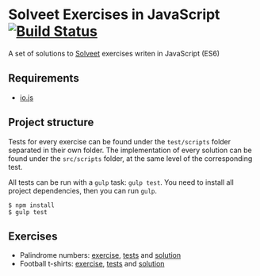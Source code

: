 # Solveet Exercises in JavaScript [![Build Status](https://travis-ci.org/rchavarria/solveet-exercises-js.svg?branch=master)](https://travis-ci.org/rchavarria/solveet-exercises-js)

A set of solutions to [Solveet] exercises writen in JavaScript (ES6)

## Requirements

- [io.js](http://iojs.org)

## Project structure

Tests for every exercise can be found under the `test/scripts` folder separated in their
own folder. The implementation of every solution can be found under the `src/scripts`
folder, at the same level of the corresponding test.

All tests can be run with a `gulp` task: `gulp test`. You need to install all project
dependencies, then you can run `gulp`.

    $ npm install
    $ gulp test

## Exercises

- Palindrome numbers:
[exercise](http://www.solveet.com/exercises/Numero-capicua-con-recursividad-en-cualquier-lenguaje/357),
[tests](test/scripts/palindromeNumbers) and
[solution](src/scripts/palindromeNumbers)
- Football t-shirts:
[exercise](http://www.solveet.com/exercises/Camisetas-de-futbol-con-recursividad-en-cualquier-lenguaje/356),
[tests](test/scripts/football-tshirts) and
[solution](src/scripts/football-tshirts)

## 

[Solveet]: http://solveet.com

